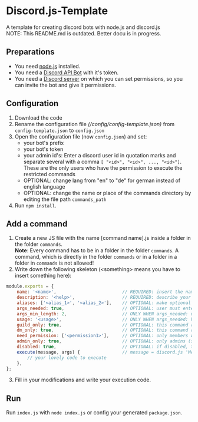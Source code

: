 # Discord.js-Template
A template for creating discord bots with node.js and discord.js \
NOTE: This README.md is outdated. Better docu is in progress.

## Preparations
* You need [node.js](https://nodejs.org/en/) installed.
* You need a [Discord API Bot](https://discord.com/developers/applications) with it's token.
* You need a [Discord server](https://support.discord.com/hc/en-us/articles/204849977-How-do-I-create-a-server) on which you can set permissions, so you can invite the bot and give it permissions.

## Configuration
1. Download the code
2. Rename the configuration file *(/config/config-template.json)* from ```config-template.json``` to ```config.json```
3. Open the configuration file (now ```config.json```) and set:
   * your bot's prefix
   * your bot's token
   * your admin id's: Enter a discord user id in quotation marks and separate several with a comma ```[ "<id>", "<id>", ..., "<id>"]```.\
     These are the only users who have the permission to execute the restricted commands
   * OPTIONAL: change lang from "en" to "de" for german instead of english language
   * OPTIONAL: change the name or place of the commands directory by editing the file path `commands_path`
4. Run `npm install`.

## Add a command 
1. Create a new JS file with the name [command name].js inside a folder in the folder `commands`.\
   **Note**: Every command has to be in a folder in the folder `commands`. A command, which is directly in the folder 
   `commands` or in a folder in a folder in `commands` is not allowed!
2. Write down the following skeleton (\<something\> means you have to insert something here): 
```js
module.exports = {
    name: '<name>',                         // REQUIRED: insert the name of the command
    description: '<help>',                  // REQUIRED: describe your command
    aliases: ['<alias_1>', '<alias_2>'],    // OPTIONAL: make optional aliases
    args_needed: true,                      // OPTIONAL: user must enter arguments
    args_min_length: 2,                     // ONLY WHEN args_needed: user must enter a minumum of this number arguments
    usage: '<usage>',                       // ONLY WHEN args_needed: how the arguments must look like
    guild_only: true,                       // OPTIONAL: this command runs only in guilds
    dm_only: true,                          // OPTIONAL: this command runs only in dms
    need_permission: ['<permission1>'],     // OPTIONAL: only members with this permissions can execute this command (See also: https://discord.js.org/#/docs/main/stable/class/Permissions?scrollTo=s-FLAGS)
    admin_only: true,                       // OPTIONAL: only admins (see config file) can run this command 
    disabled: true,                         // OPTIONAL: if disabled, the command is not useable
    execute(message, args) {                // message = discord.js 'Message' object; args = given arguments as list
        // your lovely code to execute
    },
};
```
3. Fill in your modifications and write your execution code.

## Run
Run `index.js` with `node index.js` or config your generated `package.json`.



   
